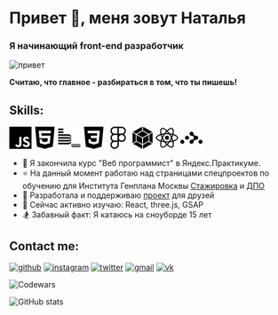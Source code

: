 # Привет 👋, меня зовут Наталья
### Я начинающий front-end разработчик
<img src="https://media4.giphy.com/media/Wj7lNjMNDxSmc/giphy.gif?cid=ecf05e47jjum9i5qcx0wao85qsjndvhbg7ob1aioadot7m93&rid=giphy.gif&ct=g" alt="привет" height = "250">

**Считаю, что главное - разбираться в том, что ты пишешь!**

## Skills:
<img src="./img/javascript.svg" alt="JS" width = "40">
<img src="./img/html5.svg" alt="HTML5" width = "40">
<img src="./img/bem.svg" alt="bem" width = "40">
<img src="./img/css3.svg" alt="CSS3" width = "40">
<img src="./img/figma.svg" alt="Figma" width = "40">
<img src="./img/webpack.svg" alt="webpack" width = "40">
<img src="./img/react.svg" alt="react" width = "40">
<img src="./img/reactrouter.svg" alt="reactrouter" width = "40">

- 📝 Я закончила курс "Веб программист" в Яндекс.Практикуме.
- ⭐ На данный момент работаю над страницами спецпроектов по обучению для Института Генплана Москвы [Стажировка](https://inkinyam.github.io/internship-pages/) и [ДПО](https://inkinyam.github.io/education/)
- 🐣 Разработала и поддерживаю [проект](https://p-automation.ru/) для друзей
- 🌱 Сейчас активно изучаю: React, three.js, GSAP
- 🏂 Забавный факт: Я катаюсь на сноуборде 15 лет

## Contact me:
[<img src='https://cdn.jsdelivr.net/npm/simple-icons@3.0.1/icons/github.svg' alt='github' height='30'>](https://github.com/inkinyam)  [<img src='https://cdn.jsdelivr.net/npm/simple-icons@3.0.1/icons/instagram.svg' alt='instagram' height='30'>](https://www.instagram.com/i_n_k_i_/)  [<img src='https://cdn.jsdelivr.net/npm/simple-icons@3.0.1/icons/twitter.svg' alt='twitter' height='30'>](https://twitter.com/i_n_k_i)  [<img src='https://cdn.jsdelivr.net/npm/simple-icons@3.0.1/icons/gmail.svg' alt='gmail' height='30'>](mailto:salomon.pulse@gmail.com) [<img src='https://cdn.jsdelivr.net/npm/simple-icons@3.0.1/icons/vk.svg' alt='vk' height='30'>](https://vk.com/i_n_k_i)

<img src="https://www.codewars.com/users/inkinyam/badges/small" alt="Codewars">

![GitHub stats](https://github-readme-stats.vercel.app/api?username=inkinyam&show_icons=true)

